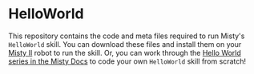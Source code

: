 # HelloWorld

This repository contains the code and meta files required to run Misty's `HelloWorld` skill. You can download these files and install them on your [Misty II](https://www.mistyrobotics.com/) robot to run the skill. Or, you can work through the [Hello World series in the Misty Docs](https://docs.mistyrobotics.com/misty-ii/robot/hello-world/) to code your own `HelloWorld` skill from scratch!
